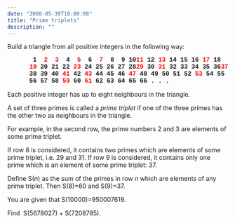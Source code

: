 ```yaml
---
date: "2008-05-30T18:00:00"
title: "Prime triplets"
description: ""
---
```


<p>Build a triangle from all positive integers in the following way:</p>
<p style="font-family:'courier new', monospace;font-weight:bold;margin-left:50px;"> 1
 <span style="color:#FF0000;">2</span>  <span style="color:#FF0000;">3</span>
 4  <span style="color:#FF0000;">5</span>  6
 <span style="color:#FF0000;">7</span>  8  9 10<span style="color:#FF0000;">11</span> 12 <span style="color:#FF0000;">13</span> 14 15
16 <span style="color:#FF0000;">17</span> 18 <span style="color:#FF0000;">19</span> 20 21
22 <span style="color:#FF0000;">23</span> 24 25 26 27 28<span style="color:#FF0000;">29</span> 30 <span style="color:#FF0000;">31</span> 32 33 34 35 36<span style="color:#FF0000;">37</span> 38 39 40 <span style="color:#FF0000;">41</span> 42 <span style="color:#FF0000;">43</span> 44 45
46 <span style="color:#FF0000;">47</span> 48 49 50 51 52 <span style="color:#FF0000;">53</span> 54 55
56 57 58 <span style="color:#FF0000;">59</span> 60 <span style="color:#FF0000;">61</span> 62 63 64 65 66
. . .</p>
<p>Each positive integer has up to eight neighbours in the triangle.</p>
<p>A set of three primes is called a <i>prime triplet</i> if one of the three primes has the other two as neighbours in the triangle.</p>
<p>For example, in the second row, the prime numbers 2 and 3 are elements of some prime triplet.</p>
<p>If row 8 is considered, it contains two primes which are elements of some prime triplet, i.e. 29 and 31.
If row 9 is considered, it contains only one prime which is an element of some prime triplet: 37.</p>
<p>Define S(<var>n</var>) as the sum of the primes in row <var>n</var> which are elements of any prime triplet.
Then S(8)=60 and S(9)=37.</p>
<p>You are given that S(10000)=950007619.</p>
<p>Find  S(5678027) + S(7208785).</p>

